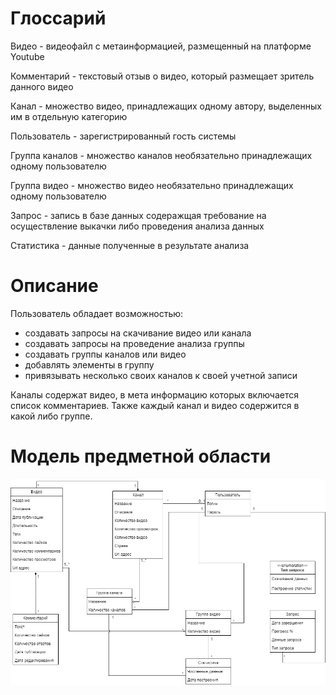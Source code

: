 # Глоссарий
Видео - видеофайл с метаинформацией, размещенный на платформе Youtube 

Комментарий - текстовый отзыв о видео, который размещает зритель данного видео

Канал - множество видео, принадлежащих одному автору, выделенных им в отдельную категорию

Пользователь - зарегистрированный гость системы

Группа каналов - множество каналов необязательно принадлежащих одному пользователю

Группа видео - множество видео необязательно принадлежащих одному пользователю

Запрос - запись в базе данных содеражщая требование на осуществление выкачки либо проведения анализа данных

Статистика - данные полученные в результате анализа

# Описание
Пользователь обладает возможностью:
- создавать запросы на скачивание видео или канала 
- создавать запросы на проведение анализа группы
- создавать группы каналов или видео
- добавлять элементы в группу
- привязывать несколько своих каналов к своей учетной записи

Каналы содержат видео, в мета информацию которых включается список комментариев. Также каждый канал и видео содержится в какой либо группе.

# Модель предметной области

![](images/DomainModel.png)